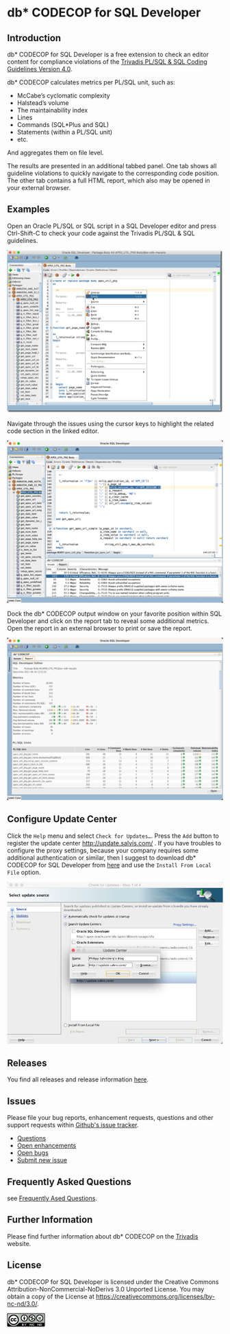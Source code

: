 # db\* CODECOP for SQL Developer

## Introduction

db\* CODECOP for SQL Developer is a free extension to check an editor content for compliance violations of the [Trivadis PL/SQL & SQL Coding Guidelines Version 4.0](https://trivadis.github.io/plsql-and-sql-coding-guidelines/v4.0/).

db\* CODECOP calculates metrics per PL/SQL unit, such as:

- McCabe’s cyclomatic complexity
- Halstead’s volume
- The maintainability index
- Lines
- Commands (SQL*Plus and SQL)
- Statements (within a PL/SQL unit)
- etc.

And aggregates them on file level.

The results are presented in an additional tabbed panel. One tab shows all guideline violations to quickly navigate to the corresponding code position. The other tab contains a full HTML report, which also may be opened in your external browser.

## Examples

Open an Oracle PL/SQL or SQL script in a SQL Developer editor and press Ctrl-Shift-C to check your code against the Trivadis PL/SQL & SQL guidelines.

![Check](images/tvdcc-sqldev-check.png)

Navigate through the issues using the cursor keys to highlight the related code section in the linked editor.

![Issues](images/tvdcc-sqldev-issues.png)

Dock the db\* CODECOP output window on your favorite position within SQL Developer and click on the report tab to reveal some additional metrics. Open the report in an external browser to print or save the report.

![Report](images/tvdcc-sqldev-report.png)

## Configure Update Center

Click the `Help` menu and select `Check for Updates…`. Press the `Add` button to register the update center http://update.salvis.com/ . If you have troubles to configure the proxy settings, because your company requires some additional authentication or similar, then I suggest to download db\* CODECOP for SQL Developer from [here](https://github.com/Trivadis/plsql-cop-sqldev/releases) and use the `Install From Local File` option.

![Update Center](images/salvis-update-center.png)

## Releases

You find all releases and release information [here](https://github.com/Trivadis/plsql-cop-sqldev/releases).

## Issues
Please file your bug reports, enhancement requests, questions and other support requests within [Github's issue tracker](https://help.github.com/articles/about-issues/).

* [Questions](https://github.com/trivadis/plsql-cop-sqldev/issues?q=is%3Aissue+label%3Aquestion)
* [Open enhancements](https://github.com/trivadis/plsql-cop-sqldev/issues?q=is%3Aopen+is%3Aissue+label%3Aenhancement)
* [Open bugs](https://github.com/trivadis/plsql-cop-sqldev/issues?q=is%3Aopen+is%3Aissue+label%3Abug)
* [Submit new issue](https://github.com/trivadis/plsql-cop-sqldev/issues/new)

## Frequently Asked Questions

see [Frequently Ased Questions](FAQ.md).

## Further Information

Please find further information about db\* CODECOP on the [Trivadis](https://www.trivadis.com/en/plsql-cop) website.

## License

db\* CODECOP for SQL Developer is licensed under the Creative Commons Attribution-NonCommercial-NoDerivs 3.0 Unported License. You may obtain a copy of the License at https://creativecommons.org/licenses/by-nc-nd/3.0/.

![CC-BY_NC-ND](images/CC-BY-NC-ND.png)
